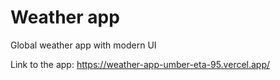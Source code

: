 # Weather app
Global weather app with modern UI

Link to the app: https://weather-app-umber-eta-95.vercel.app/
